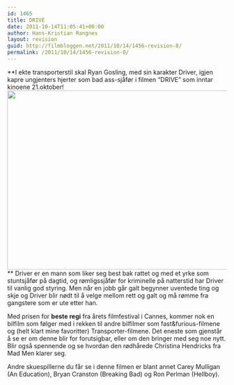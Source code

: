 ```yaml
---
id: 1465
title: DRIVE
date: 2011-10-14T11:05:41+00:00
author: Hans-Kristian Rangnes
layout: revision
guid: http://filmbloggen.net/2011/10/14/1456-revision-8/
permalink: /2011/10/14/1456-revision-8/
---
```

**I ekte transporterstil skal Ryan Gosling, med sin karakter Driver, igjen kapre ungjenters hjerter som bad ass-sjåfør i filmen “DRIVE” som inntar kinoene 21.oktober!  
<a href="http://filmbloggen.net/?attachment_id=1463" rel="attachment wp-att-1463"><img class="alignnone size-large wp-image-1463" src="http://filmbloggen.net/wp-content/uploads//2011/10/wwvireo7-620x412.jpg" alt="" width="620" height="412" /></a>  
** Driver er en mann som liker seg best bak rattet og med et yrke som stuntsjåfør på dagtid, og rømligssjåfør for kriminelle på natterstid har Driver til vanlig god styring. Men når en jobb går galt begynner uventede ting og skje og Driver blir nødt til å velge mellom rett og galt og må rømme fra gangstere som er ute etter han.

Med prisen for **beste regi** fra årets filmfestival i Cannes, kommer nok en bilfilm som følger med i rekken til andre bilfilmer som fast&furious-filmene og (helt klart mine favoritter) Transporter-filmene. Det eneste som gjenstår å se er om denne blir for forutsigbar, eller om den bringer med seg noe nytt. Blir også spennende og se hvordan den rødhårede Christina Hendricks fra Mad Men klarer seg.

Andre skuespillerne du får se i denne filmen er blant annet Carey Mulligan (An Education), Bryan Cranston (Breaking Bad) og Ron Perlman (Hellboy).

<span class='embed-youtube' style='text-align:center; display: block;'></span>